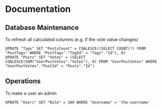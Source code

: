 # Documentation

## Database Maintenance

To refresh all calculated columns (e.g. if the vote value changes)

```
UPDATE "Tags" SET "PostsCount" = COALESCE((SELECT COUNT(*) FROM "PostTags" WHERE "PostTags"."TagId" = "Tags"."Id"), 0)
UPDATE "Posts" SET "Votes" = (SELECT COALESCE(SUM("UserPostVotes"."Votes"), 0) FROM "UserPostVotes" WHERE "UserPostVotes"."PostId" = "Posts"."Id")
```

## Operations

To make a user an admin

```
UPDATE "Users" SET "Role" = 100 WHERE "Username" = 'the-username'
```
